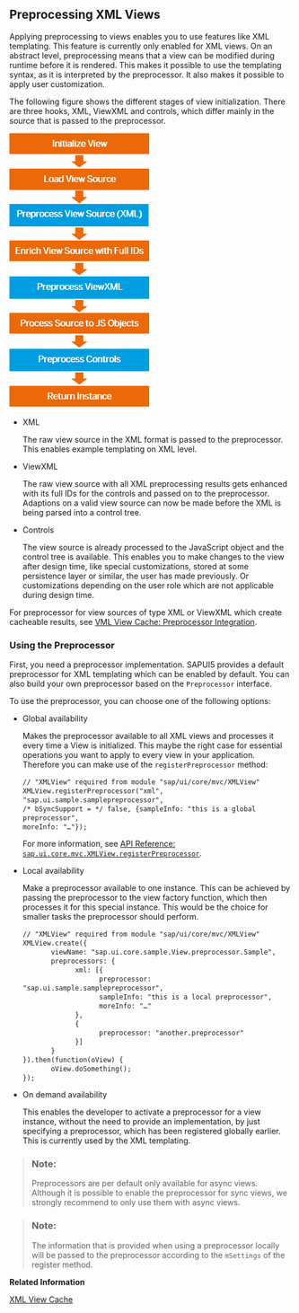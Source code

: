 <!-- loio48b81b967af34ad08f1f88c962b4740a -->

## Preprocessing XML Views

Applying preprocessing to views enables you to use features like XML templating. This feature is currently only enabled for XML views. On an abstract level, preprocessing means that a view can be modified during runtime before it is rendered. This makes it possible to use the templating syntax, as it is interpreted by the preprocessor. It also makes it possible to apply user customization.

The following figure shows the different stages of view initialization. There are three hooks, XML, ViewXML and controls, which differ mainly in the source that is passed to the preprocessor.

![](images/loiof33daeb55f54422ebe67ec9b13d74447_LowRes.png)

-   XML

    The raw view source in the XML format is passed to the preprocessor. This enables example templating on XML level.

-   ViewXML

    The raw view source with all XML preprocessing results gets enhanced with its full IDs for the controls and passed on to the preprocessor. Adaptions on a valid view source can now be made before the XML is being parsed into a control tree.

-   Controls

    The view source is already processed to the JavaScript object and the control tree is available. This enables you to make changes to the view after design time, like special customizations, stored at some persistence layer or similar, the user has made previously. Or customizations depending on the user role which are not applicable during design time.


For preprocessor for view sources of type XML or ViewXML which create cacheable results, see [VML View Cache: Preprocessor Integration](xml-view-cache-3d85d5e.md#loio3d85d5eec1594be0a71236d5e61f89aa__ViewCache_Preprocessor).



### Using the Preprocessor

First, you need a preprocessor implementation. SAPUI5 provides a default preprocessor for XML templating which can be enabled by default. You can also build your own preprocessor based on the `Preprocessor` interface.

To use the preprocessor, you can choose one of the following options:

-   Global availability

    Makes the preprocessor available to all XML views and processes it every time a View is initialized. This maybe the right case for essential operations you want to apply to every view in your application. Therefore you can make use of the `registerPreprocessor` method:

    ```
    // "XMLView" required from module "sap/ui/core/mvc/XMLView"
    XMLView.registerPreprocessor("xml", "sap.ui.sample.samplepreprocessor",
    /* bSyncSupport = */ false, {sampleInfo: "this is a global preprocessor",
    moreInfo: "…"});
    ```

    For more information, see [API Reference: `sap.ui.core.mvc.XMLView.registerPreprocessor`](https://ui5.sap.com/#/api/sap.ui.core.mvc.XMLView/methods/sap.ui.core.mvc.XMLView.registerPreprocessor). 

-   Local availability

    Make a preprocessor available to one instance. This can be achieved by passing the preprocessor to the view factory function, which then processes it for this special instance. This would be the choice for smaller tasks the preprocessor should perform.

    ```
    // "XMLView" required from module "sap/ui/core/mvc/XMLView"
    XMLView.create({
           viewName: "sap.ui.core.sample.View.preprocessor.Sample",
           preprocessors: {
                 xml: [{
                       preprocessor: "sap.ui.sample.samplepreprocessor",
                       sampleInfo: "this is a local preprocessor",
                       moreInfo: "…"
                 },
                 {
                       preprocessor: "another.preprocessor"
                 }]
           }
    }).then(function(oView) {
           oView.doSomething();
    });
    ```

-   On demand availability

    This enables the developer to activate a preprocessor for a view instance, without the need to provide an implementation, by just specifying a preprocessor, which has been registered globally earlier. This is currently used by the XML templating.


> ### Note:  
> Preprocessors are per default only available for async views. Although it is possible to enable the preprocessor for sync views, we strongly recommend to only use them with async views.

> ### Note:  
> The information that is provided when using a preprocessor locally will be passed to the preprocessor according to the `mSettings` of the register method.

**Related Information**  


[XML View Cache](xml-view-cache-3d85d5e.md "To be able to speed up processing times of XML views that make heavy use of the preprocessor feature, you can use the view cache to store its processed XML source. Then according network requests for the source and all preprocessor runs that modify the XML source are skipped and the source is taken from the cache.")

